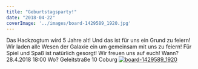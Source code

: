 ```yaml
---
title: "Geburtstagsparty!"
date: "2018-04-22"
coverImage: '../images/board-1429589_1920.jpg'
---
```


Das Hackzogtum wird 5 Jahre alt! Und das ist für uns ein Grund zu feiern! Wir laden alle Wesen der Galaxie ein um gemeinsam mit uns zu feiern! Für Spiel und Spaß ist natürlich gesorgt! Wir freuen uns auf euch! Wann? 28.4.2018 18:00 Wo? Geleitstraße 10 Coburg [![board-1429589_1920](../images/board-1429589_1920.jpg)](https://hackzogtum-coburg.de/wp-content/uploads/2018/04/board-1429589_1920.jpg)
